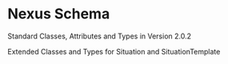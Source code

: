 

# Nexus Schema

Standard Classes, Attributes and Types in Version 2.0.2

Extended Classes and Types for Situation and SituationTemplate